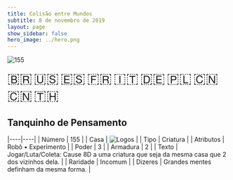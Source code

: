 ```yaml
---
title: Colisão entre Mundos
subtitle: 8 de novembro de 2019
layout: page
show_sidebar: false
hero_image: ../hero.png
---
```


![155](https://cdn.keyforgegame.com/media/card_front/pt/452_155_7V6W4RRJH964_pt.png)

<span title="Português" style="font-size: 32px;cursor: pointer;" onclick="javascript:document.querySelector('img[alt=\'155\']').src=document.querySelector('img[alt=\'155\']').src.replace(/card_front\/[^/]+/, 'card_front/pt').replace(/_[^/.0-9]+\.png/, '_pt.png')">🇧🇷</span>
<span title="English" style="font-size: 32px;cursor: pointer;" onclick="javascript:document.querySelector('img[alt=\'155\']').src=document.querySelector('img[alt=\'155\']').src.replace(/card_front\/[^/]+/, 'card_front/en').replace(/_[^/.0-9]+\.png/, '_en.png')">🇺🇸</span>
<span title="Español" style="font-size: 32px;cursor: pointer;" onclick="javascript:document.querySelector('img[alt=\'155\']').src=document.querySelector('img[alt=\'155\']').src.replace(/card_front\/[^/]+/, 'card_front/es').replace(/_[^/.0-9]+\.png/, '_es.png')">🇪🇸</span>
<span title="Français" style="font-size: 32px;cursor: pointer;" onclick="javascript:document.querySelector('img[alt=\'155\']').src=document.querySelector('img[alt=\'155\']').src.replace(/card_front\/[^/]+/, 'card_front/fr').replace(/_[^/.0-9]+\.png/, '_fr.png')">🇫🇷</span>
<span title="Italiano" style="font-size: 32px;cursor: pointer;" onclick="javascript:document.querySelector('img[alt=\'155\']').src=document.querySelector('img[alt=\'155\']').src.replace(/card_front\/[^/]+/, 'card_front/it').replace(/_[^/.0-9]+\.png/, '_it.png')">🇮🇹</span>
<span title="Deutsche" style="font-size: 32px;cursor: pointer;" onclick="javascript:document.querySelector('img[alt=\'155\']').src=document.querySelector('img[alt=\'155\']').src.replace(/card_front\/[^/]+/, 'card_front/de').replace(/_[^/.0-9]+\.png/, '_de.png')">🇩🇪</span>
<span title="Polskie" style="font-size: 32px;cursor: pointer;" onclick="javascript:document.querySelector('img[alt=\'155\']').src=document.querySelector('img[alt=\'155\']').src.replace(/card_front\/[^/]+/, 'card_front/pl').replace(/_[^/.0-9]+\.png/, '_pl.png')">🇵🇱</span>
<span title="简体中文" style="font-size: 32px;cursor: pointer;" onclick="javascript:document.querySelector('img[alt=\'155\']').src=document.querySelector('img[alt=\'155\']').src.replace(/card_front\/[^/]+/, 'card_front/zh-hans').replace(/_[^/.0-9]+\.png/, '_zh-hans.png')">🇨🇳</span>
<span title="繁體中文" style="font-size: 32px;cursor: pointer;" onclick="javascript:document.querySelector('img[alt=\'155\']').src=document.querySelector('img[alt=\'155\']').src.replace(/card_front\/[^/]+/, 'card_front/zh-hant').replace(/_[^/.0-9]+\.png/, '_zh-hant.png')">🇨🇳</span>
<span title="ไทย" style="font-size: 32px;cursor: pointer;" onclick="javascript:document.querySelector('img[alt=\'155\']').src=document.querySelector('img[alt=\'155\']').src.replace(/card_front\/[^/]+/, 'card_front/th').replace(/_[^/.0-9]+\.png/, '_th.png')">🇹🇭</span>

## Tanquinho de Pensamento

|----|----|
| Número | 155 |
| Casa | ![Logos](https://archonarcana.com/images/thumb/c/ce/Logos.png/22px-Logos.png "Logos") |
| Tipo | Criatura |
| Atributos | Robô • Experimento |
| Poder | 3 |
| Armadura | 2 |
| Texto | Jogar/Luta/Coleta: Cause 8D a uma criatura que seja da mesma casa que 2 dos vizinhos dela. |
| Raridade | Incomum |
| Dizeres | Grandes mentes definham da mesma forma. |
